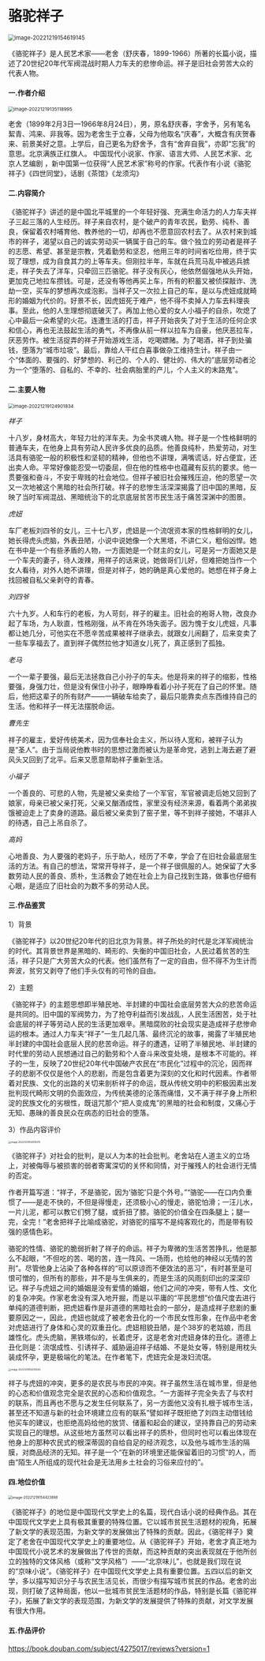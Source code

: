 # **骆驼祥子**

<img src="C:\Users\86135\AppData\Roaming\Typora\typora-user-images\image-20221219154619145.png" alt="image-20221219154619145" style="zoom: 80%;" />

《骆驼祥子》是人民艺术家——老舍（舒庆春，1899-1966）所著的长篇小说，描述了20世纪20年代军阀混战时期人力车夫的悲惨命运。祥子是旧社会劳苦大众的代表人物。

#### **一.作者介绍**

<img src="C:\Users\86135\AppData\Roaming\Typora\typora-user-images\image-20221219135118995.png" alt="image-20221219135118995" style="zoom:67%;" />

老舍（1899年2月3日—1966年8月24日），男，原名舒庆春，字舍予，另有笔名絜青、鸿来、非我等。因为老舍生于立春，父母为他取名“庆春”，大概含有庆贺春来、前景美好之意。上学后，自己更名为舒舍予，含有“舍弃自我”，亦即“忘我”的意思。北京满族正红旗人。 中国现代小说家、作家、语言大师、人民艺术家、北京人艺编剧  ，新中国第一位获得“人民艺术家”称号的作家。代表作有小说《骆驼祥子》《四世同堂》，话剧《茶馆》《龙须沟》

#### 二.内容简介

《骆驼祥子》讲述的是中国北平城里的一个年轻好强、充满生命活力的人力车夫祥子三起三落的人生经历。祥子来自农村，是个破产的青年农民，勤劳、纯朴、善良，保留着农村哺育他、教养他的一切，却再也不愿意回农村去了。从农村来到城市的祥子，渴望以自己的诚实劳动买一辆属于自己的车。做个独立的劳动者是祥子的志愿、希望、甚至是宗教，凭着勤劳和坚忍，他用三年的时间省吃俭用，终于实现了理想，成为自食其力的上等车夫。但刚拉半年，车就在兵荒马乱中被逃兵掳走，祥子失去了洋车，只牵回三匹骆驼。祥子没有灰心，他依然倔强地从头开始，更加克己地拉车攒钱。可是，还没有等他再买上车，所有的积蓄又被侦探敲诈、洗劫一空，买车的梦想再次成泡影。当祥子又一次拉上自己的车，是以与虎妞成就畸形的婚姻为代价的。好景不长，因虎妞死于难产，他不得不卖掉人力车去料理丧事。至此，他的人生理想彻底破灭了。再加上他心爱的女人小福子的自杀，吹熄了心中最后一朵希望的火花。连遭生活的打击，祥子开始丧失了对于生活的任何企求和信心，再也无法鼓起生活的勇气，不再像从前一样以拉车为自豪，他厌恶拉车，厌恶劳作。被生活捉弄的祥子开始游戏生活， 吃喝嫖赌。为了喝酒，祥子到处骗钱，堕落为“城市垃圾”。最后，靠给人干红白喜事做杂工维持生计。祥子由一个“体面的、要强的、好梦想的、利己的、个人的、健壮的、伟大的”底层劳动者沦为一个“堕落的、自私的、不幸的、社会病胎里的产儿，个人主义的末路鬼”。

#### 二.主要人物

<img src="C:\Users\86135\AppData\Roaming\Typora\typora-user-images\image-20221219124901834.png" alt="image-20221219124901834" style="zoom:67%;" />

*祥子*

十八岁，身材高大，年轻力壮的洋车夫。为全书灵魂人物。祥子是一个性格鲜明的普通车夫，在他身上具有劳动人民许多优良的品质。他善良纯朴，热爱劳动，对生活具有骆驼一般的积极性和坚韧的精神，但他也不讲理，满嘴谎话，好占便宜，还出卖人命。平常好像能忍受一切委屈，但在他的性格中也蕴藏有反抗的要求。他一贯要强和奋斗，不安于卑贱的社会地位。但祥子被旧社会摧残压迫，他的愿望一次又一次地被这个黑暗的社会所打破。祥子的悲惨生活深深揭露了旧中国的黑暗，反映了当时军阀混战、黑暗统治下的北京底层贫苦市民生活于痛苦深渊中的图景。

*虎妞*

车厂老板刘四爷的女儿，三十七八岁，虎妞是一个流氓资本家的性格鲜明的女儿，她长得虎头虎脑，外表丑陋，小说中说她像一个大黑塔，不讲仁义，粗俗凶悍。她在书中是一个有些矛盾的人物，一方面她是一个财主的女儿，可是另一方面她又是一个车夫的妻子，待人泼辣，用祥子的话来说，她做哥们儿好，但难把她当作一个女人看待，对外人她不讲理，但是对祥子，她的确是真心爱他的。她想在祥子身上找回被自私父亲剥夺的青春。

*刘四爷*

六十九岁。人和车行的老板，为人苛刻，祥子的雇主。旧社会的袍哥人物，改良办起了车场，为人耿直，性格刚强，从不肯在外场失面子。因为愧于女儿虎妞，凡事都让她几分，可他实在不愿辛苦成果被祥子继承去，就跟女儿闹翻了，后来变卖了一些车享福去了。直到祥子偶然拉他才知道女儿死了，真正感到了孤独。

*老马*

一个一辈子要强，最后无法拯救自己小孙子的车夫。他是将来的祥子的缩影，性格要强，身强力壮，但是没有保住小孙子，眼睁睁看着小孙子死在了自己的怀里。随后，他把这辈子的所有财产——一辆破车给卖了，最后只能靠卖点东西维持自己的生活。他和祥子一样无法摆脱命运。

 *曹先生*

祥子的雇主，爱好传统美术，因为信奉社会主义，所以待人宽和，被祥子认为是“圣人”。由于当局说他教书时的思想过激而被认为是革命党，逃到上海去避了避风头又回到了北平。后来又愿意帮助祥子重新生活。

*小福子*

一个善良的、可悲的人物，先是被父亲卖给了一个军官，军官被调走后她又回到了娘家，母亲已被父亲打死，父亲又酗酒成性，家里没有经济来源，看着两个弟弟挨饿被迫走上了卖身的道路。最后被父亲卖到了窑子里，等不到祥子接她，不堪非人的待遇，自己上吊自杀了。 

*高妈*

心地善良、为人要强的老妈子，乐于助人，经历了不幸，学会了在旧社会最底层生活的方法。有自己的想法，常常开导祥子，是一个祥子很佩服的人。她保留了大多数劳动人民的善良、质朴，生活教会了她在社会上为自己找到生路，做事也仔细有心眼，是适应了旧社会的为数不多的劳动人民。

#### 三.作品鉴赏

1）背景

《骆驼祥子》以20世纪20年代的旧北京为背景。祥子所处的时代是北洋军阀统治的时代。其背景世界是黑暗的、畸形的、失衡的中国旧社会，人民过着贫苦的生活，祥子只是广大劳苦大众的代表。他们虽然有了一定的自由，但不得不为生计而奔波，贫穷又剥夺了他们手头仅有的可怜的自由。

2）主题

《骆驼祥子》的主题思想即半殖民地、半封建的中国社会底层劳苦大众的悲苦命运是共同的。旧中国的军阀势力，为了抢夺利益而引发战乱，人民生活困苦，处于社会底层的祥子等劳动人民的生活更加艰辛。黑暗腐败的社会现实是造成祥子悲惨命运的根本。通过人力车夫“祥子”一生几起几落、最终沉沦的故事，揭露了半殖民地半封建的中国社会底层人民的悲苦命运。祥子的遭遇，证明了半殖民地、半封建的时代里的劳动人民想通过自己的勤劳和个人奋斗来改变处境，是根本不可能的。祥子的一生，反映了20世纪20年代中国破产农民在“市民化”过程中的沉沦，因而祥子的悲剧不仅仅是他个人的悲剧，而是包含着更为深刻的文化和时代因素。作者带着对民族、文化的出路的关切来剖析祥子的命运，既从传统文明中的积极因素出发批判现代畸形文明的负面效应，为传统美德的沦落而痛惜，又不满于祥子身上所积淀的民族文化的劣根性，既诅咒那个“把人变成鬼”的黑暗的社会和制度，又痛心于无知、愚昧的善良民众在病态的旧社会的堕落。

3）作品内容评价

<img src="C:\Users\86135\AppData\Roaming\Typora\typora-user-images\image-20221219154919379.png" alt="image-20221219154919379" style="zoom:33%;" />

《骆驼祥子》对社会的批判，是以人为本的社会批判。老舍站在人道主义的立场上，对被侮辱与被损害的弱者寄寓深切的关怀和同情，对于摧残人的社会进行无情的否定。

作者开篇写道：“祥子，不是骆驼，因为‘骆驼’只是个外号。”“骆驼——在口内负重惯了——是走不快的，不但是得慢走，还须极小心的慢走，骆驼怕滑；一汪儿水，一片儿泥，都可以教它们劈了腿，或折扭了膝。骆驼的价值全在四条腿上；腿一完，全完！”老舍把祥子比喻成骆驼，对骆驼的描写不是纯客观化的，而是带有较强的感情色彩。

骆驼的性情、骆驼的脆弱折射了祥子的命运。祥子为卑微的生活苦苦挣扎，他是那么不起眼，“不但吃的苦、喝的苦，连一阵风、一场雨，也给他的神经以无情的苦刑”。尽管他身上沾染了各种各样的“可以原谅而不便效法的恶习”，有时甚至是可恨可憎的，但所有的那些，并不是与生俱来的，而是生活的风雨刻印出的深深印记。祥子与虎妞之间的婚姻是没有爱情的婚姻，他们之间的冲突，带有人性、文化的复杂冲突。作家老舍没有深入地开掘，而是以平庸的“平民思想”价值尺度去进行单纯的道德判断，把虎妞看作是非道德的黑暗社会的一部分，是造成祥子悲剧的重要原因之一，因此，虎妞也就成了被老舍丑化的一个市民女性形象，在作品中老舍对虎妞进行了身体和心灵的双重丑化。虎妞相貌丑陋，是个38岁的老姑娘，而且雄性化。虎头虎脑，黑铁塔似的，长着虎牙，这是老舍对虎妞身体的丑化。道德上丑化则是：流氓成性、引诱祥子、威胁逼迫祥子结婚、不是处女等，特别是用枕头装成怀孕，更是极端化的笔法。在作者笔下，虎妞完全是泼妇流氓。

<img src="C:\Users\86135\AppData\Roaming\Typora\typora-user-images\image-20221219155035542.png" alt="image-20221219155035542" style="zoom:33%;" />

祥子与虎妞的冲突，更多的是农民与市民的冲突。祥子虽然生活在城市里，但是他的心态和价值观念完全是农民的心态和价值观念。“一方面祥子完全失去了与农村的联系，而且再也不愿与之发生任何联系了，另一方面他又没有扎根于城市生活，甚至还不知道与新的社会环境建立应有的联系”譬如祥子既拒绝了刘四主动借钱给他买车的建议，也拒绝高妈给他的放贷、储蓄和起会的建议，坚持靠自己的劳动来实现自己的理想。从这些地方虽然可以看出祥子的质朴，但同时也可以看出体现在他身上的那种农民式的根深蒂固的自给自足的经济观念，以及他与城市生活的隔膜，对商品经济的无知。祥子是一个“在新的环境里还能保留着旧的习惯”的人，而由“陌生人所组成的现代社会是无法用乡土社会的习俗来应付的”。



#### 四.地位价值

<img src="C:\Users\86135\AppData\Roaming\Typora\typora-user-images\image-20221219154423898.png" alt="image-20221219154423898" style="zoom:50%;" />

《骆驼祥子》的地位是中国现代文学史上的名篇，现代白话小说的经典作品。其在中国现代文学史上具有极其重要的特殊位置。它以城市贫民生活题材的视角，拓展了新文学的表现范围，为新文学的发展做出了特殊的贡献。因此，《骆驼祥子》奠定了老舍在中国现代文学史上的重要地位。从《骆驼祥子》开始，老舍才真正地为中国现代小说艺术的发展做出了传世的贡献，而这种贡献的突出表现就在于他所创立的独特的文体风格（或称“文学风格”）——“北京味儿”，也就是我们现在说的“京味小说”。《骆驼祥子》在中国现代文学史上具有重要位置。五四以后的新文学，多以描写知识分子与农民生活见长，而很少有描写城市贫民的作品。老舍的出现，则打破了这种局面，他以一批城市贫民生活题材的作品，特别是长篇《骆驼祥子》，拓展了新文学的表现范围，为新文学的发展提供了特殊的贡献，对文学发展有很大作用。

#### 五.作品评价

https://book.douban.com/subject/4275017/reviews?version=1